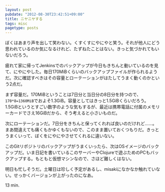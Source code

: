 ```yaml
---
layout: post
pubdate: "2012-08-30T23:42:51+09:00"
title: ニヤニヤする
tags: misc
pagetype: posts
---
```

ぼくはあまり声を出して笑わない。くすくすにやにやと笑う。それが他人にどう思われているのか気になるけれど、たずねたことはない。きっと気づかれてもいないだろう。

疲れて家に帰ってJenkinsでのバックアップが今日もきちんと動いているのを見て、にやにやした。毎日170MiBくらいのバックアップファイルが作られるようだ。次に確認すべきはその容量とローテーションがはたしてうまく動くのかという2点だ。

まず容量だ。170MiBということは7日分と当日分の8日分を持つので、`170*8=1360MiB`でおよそ1.3GiB。容量としてはきっと1.5GiBくらいだろう。1.5GiBというとすごい数字のような気もするが、最近は携帯電話に付属のメモリーカードでさえ16GiBだから、そう考えると小さいものだ。

次にローテーションだ。7日分をきちんと保ってくれれば良いのだけれど……。まあ間違えても痛くもかゆくもないので、このまま置いておくつもりだ。きっとうまくいって、ぼくをにやにやさせてくれるに違いない。

このGitリポジトリのバックアップがうまくいったら、次はOSイメージのバックアップだ。いま日記を書いているこのサーバーやClojureで遊ぶためのPCもバックアップする。もともと仮想マシンなので、さほど難しくはない。

明日も忙しそうだ。土曜日は珍しく予定があるし、misakiになかなか触れていない。せっかくバージョンが上がったのになあ。

13 min.
